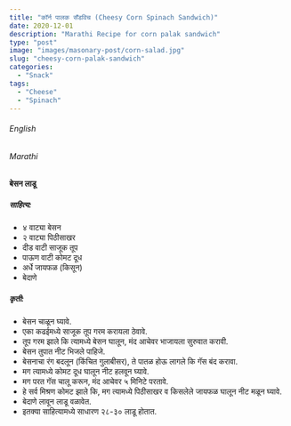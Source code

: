 ```yaml
---
title: "कॉर्न पालक सँडविच (Cheesy Corn Spinach Sandwich)"
date: 2020-12-01
description: "Marathi Recipe for corn palak sandwich"
type: "post"
image: "images/masonary-post/corn-salad.jpg"
slug: "cheesy-corn-palak-sandwich"
categories: 
  - "Snack"
tags:
  - "Cheese"
  - "Spinach"
---
```


###### English






###### Marathi


#### बेसन लाडू 


##### साहित्य:

- ४ वाट्या बेसन 
- २ वाट्या पिठीसाखर 
- दीड वाटी साजूक तूप
- पाऊण वाटी कोमट दूध  
- अर्धे जायफळ (किसून)
- बेदाणे 

##### कृती: 


- बेसन चाळून घ्यावे. 
- एका कढईमध्ये साजूक तूप गरम करायला ठेवावे. 
- तूप गरम झाले कि त्यामध्ये बेसन घालून, मंद आचेवर भाजायला सुरुवात करावी. 
- बेसन तुपात नीट भिजले पाहिजे. 
- बेसनाचा रंग बदलून (किंचित गुलाबीसर), ते पातळ होऊ लागले कि गॅस बंद करावा. 
- मग त्यामध्ये कोमट दूध घालून नीट हलवून घ्यावे. 
- मग परत गॅस चालू करून, मंद आचेवर ५ मिनिटे परतावे.
- हे सर्व मिश्रण कोमट झाले कि, मग त्यामध्ये पिठीसाखर व किसलेले जायफळ घालून नीट मळून घ्यावे. 
- बेदाणे लावून लाडू वळावेत. 
- इतक्या साहित्यामध्ये साधारण २८-३० लाडू होतात.   


